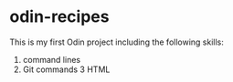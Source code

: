 # odin-recipes
This is my first Odin project including the following skills:
1) command lines
2) Git commands
3 HTML
